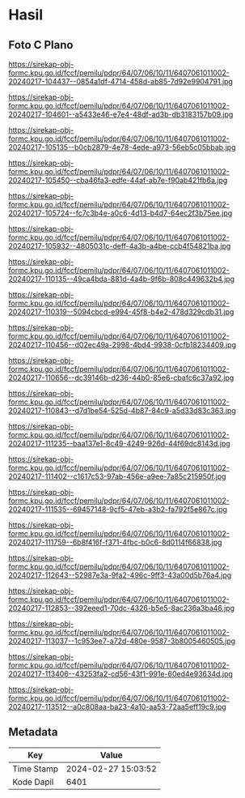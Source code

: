 # Hasil

## Foto C Plano

https://sirekap-obj-formc.kpu.go.id/fccf/pemilu/pdpr/64/07/06/10/11/6407061011002-20240217-104437--0854a1df-4714-458d-ab85-7d92e9904791.jpg

https://sirekap-obj-formc.kpu.go.id/fccf/pemilu/pdpr/64/07/06/10/11/6407061011002-20240217-104601--a5433e46-e7e4-48df-ad3b-db3183157b09.jpg

https://sirekap-obj-formc.kpu.go.id/fccf/pemilu/pdpr/64/07/06/10/11/6407061011002-20240217-105135--b0cb2879-4e78-4ede-a973-56eb5c05bbab.jpg

https://sirekap-obj-formc.kpu.go.id/fccf/pemilu/pdpr/64/07/06/10/11/6407061011002-20240217-105450--cba46fa3-edfe-44af-ab7e-f90ab421fb6a.jpg

https://sirekap-obj-formc.kpu.go.id/fccf/pemilu/pdpr/64/07/06/10/11/6407061011002-20240217-105724--fc7c3b4e-a0c6-4d13-b4d7-64ec2f3b75ee.jpg

https://sirekap-obj-formc.kpu.go.id/fccf/pemilu/pdpr/64/07/06/10/11/6407061011002-20240217-105932--4805031c-deff-4a3b-a4be-ccb4f54821ba.jpg

https://sirekap-obj-formc.kpu.go.id/fccf/pemilu/pdpr/64/07/06/10/11/6407061011002-20240217-110135--49ca4bda-881d-4a4b-9f6b-808c449632b4.jpg

https://sirekap-obj-formc.kpu.go.id/fccf/pemilu/pdpr/64/07/06/10/11/6407061011002-20240217-110319--5094cbcd-e994-45f8-b4e2-478d329cdb31.jpg

https://sirekap-obj-formc.kpu.go.id/fccf/pemilu/pdpr/64/07/06/10/11/6407061011002-20240217-110456--d02ec49a-2998-4bd4-9938-0cfb18234409.jpg

https://sirekap-obj-formc.kpu.go.id/fccf/pemilu/pdpr/64/07/06/10/11/6407061011002-20240217-110656--dc39146b-d236-44b0-85e6-cbafc6c37a92.jpg

https://sirekap-obj-formc.kpu.go.id/fccf/pemilu/pdpr/64/07/06/10/11/6407061011002-20240217-110843--d7d1be54-525d-4b87-84c9-a5d33d83c363.jpg

https://sirekap-obj-formc.kpu.go.id/fccf/pemilu/pdpr/64/07/06/10/11/6407061011002-20240217-111235--baa137e1-8c49-4249-926d-44f69dc8143d.jpg

https://sirekap-obj-formc.kpu.go.id/fccf/pemilu/pdpr/64/07/06/10/11/6407061011002-20240217-111402--c1617c53-97ab-456e-a9ee-7a85c215950f.jpg

https://sirekap-obj-formc.kpu.go.id/fccf/pemilu/pdpr/64/07/06/10/11/6407061011002-20240217-111535--69457148-9cf5-47eb-a3b2-fa792f5e867c.jpg

https://sirekap-obj-formc.kpu.go.id/fccf/pemilu/pdpr/64/07/06/10/11/6407061011002-20240217-111759--6b8f416f-f371-4fbc-b0c6-8d0114f66838.jpg

https://sirekap-obj-formc.kpu.go.id/fccf/pemilu/pdpr/64/07/06/10/11/6407061011002-20240217-112643--52987e3a-9fa2-496c-9ff3-43a00d5b76a4.jpg

https://sirekap-obj-formc.kpu.go.id/fccf/pemilu/pdpr/64/07/06/10/11/6407061011002-20240217-112853--392eeed1-70dc-4326-b5e5-8ac236a3ba46.jpg

https://sirekap-obj-formc.kpu.go.id/fccf/pemilu/pdpr/64/07/06/10/11/6407061011002-20240217-113037--1c953ee7-a72d-480e-9587-3b8005460505.jpg

https://sirekap-obj-formc.kpu.go.id/fccf/pemilu/pdpr/64/07/06/10/11/6407061011002-20240217-113406--43253fa2-cd56-43f1-991e-60ed4e93634d.jpg

https://sirekap-obj-formc.kpu.go.id/fccf/pemilu/pdpr/64/07/06/10/11/6407061011002-20240217-113512--a0c808aa-ba23-4a10-aa53-72aa5eff19c9.jpg


## Metadata

| Key        | Value               |
| ---------- | ------------------- |
| Time Stamp | 2024-02-27 15:03:52 |
| Kode Dapil | 6401                |



